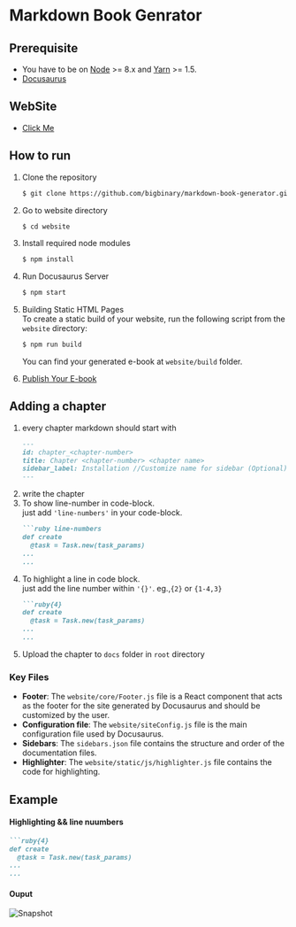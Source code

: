 # Markdown Book Genrator

## Prerequisite
- You have to be on [Node](https://nodejs.org/en/) >= 8.x and [Yarn](https://yarnpkg.com/en/) >= 1.5.
- [Docusaurus](https://docusaurus.io/)

## WebSite
-  [Click Me](https://im-amitto.github.io/docusaures-website)

## How to run
1. Clone the repository  
    ```bash
    $ git clone https://github.com/bigbinary/markdown-book-generator.git
    ```
2. Go to website directory  
    ```bash
    $ cd website
    ```
3. Install required node modules  
    ```bash
    $ npm install
    ```
4. Run Docusaurus Server  
    ```bash
    $ npm start
    ```
5. Building Static HTML Pages  
  To create a static build of your website, run the following script from the `website` directory:
    ```bash
    $ npm run build
    ```
    You can find your generated e-book at `website/build` folder.  

6. [Publish Your E-book](https://docusaurus.io/docs/en/publishing)

## Adding a chapter
  1. every chapter markdown should start with  
      ```markdown
      ---
      id: chapter_<chapter-number>
      title: Chapter <chapter-number> <chapter name>  
      sidebar_label: Installation //Customize name for sidebar (Optional)
      ---
      ```
  2. write the chapter
  3. To show line-number in code-block.  
  just add `'line-numbers'` in your code-block.
      ```markdown
      ```ruby line-numbers
      def create
        @task = Task.new(task_params)
      ...
      ...
      ```
  4. To highlight a line in code block.  
  just add the line number within `'{}'`. eg.,`{2}` or `{1-4,3}`
      ```markdown
      ```ruby{4}
      def create
        @task = Task.new(task_params)
      ...
      ...
      ```
  5. Upload the chapter to `docs` folder in `root` directory

### Key Files

* **Footer**: The `website/core/Footer.js` file is a React component that acts
 as the footer for the site generated by Docusaurus and should be customized by the user.
* **Configuration file**: The `website/siteConfig.js` file is the main
  configuration file used by Docusaurus.
* **Sidebars**: The `sidebars.json` file contains the structure and order
  of the documentation files.
* **Highlighter**: The `website/static/js/highlighter.js` file contains the code for highlighting.
## Example
#### Highlighting && line nuumbers
```Markdown
```ruby{4}
def create
  @task = Task.new(task_params)
...
...
```

#### Ouput
![Snapshot](https://github.com/bigbinary/markdown-book-generator/blob/master/snapshot/snapshot.png?raw=true)